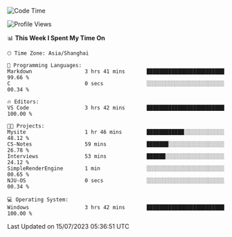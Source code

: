 <!--START_SECTION:waka-->
![Code Time](http://img.shields.io/badge/Code%20Time-1%2C040%20hrs%2059%20mins-blue)

![Profile Views](http://img.shields.io/badge/Profile%20Views-3-blue)

📊 **This Week I Spent My Time On** 

```text
🕑︎ Time Zone: Asia/Shanghai

💬 Programming Languages: 
Markdown                 3 hrs 41 mins       █████████████████████████   99.66 % 
C                        0 secs              ░░░░░░░░░░░░░░░░░░░░░░░░░   00.34 % 

🔥 Editors: 
VS Code                  3 hrs 42 mins       █████████████████████████   100.00 % 

🐱‍💻 Projects: 
Mysite                   1 hr 46 mins        ████████████░░░░░░░░░░░░░   48.12 % 
CS-Notes                 59 mins             ███████░░░░░░░░░░░░░░░░░░   26.78 % 
Interviews               53 mins             ██████░░░░░░░░░░░░░░░░░░░   24.12 % 
SimpleRenderEngine       1 min               ░░░░░░░░░░░░░░░░░░░░░░░░░   00.65 % 
NJU-OS                   0 secs              ░░░░░░░░░░░░░░░░░░░░░░░░░   00.34 % 

💻 Operating System: 
Windows                  3 hrs 42 mins       █████████████████████████   100.00 % 
```


 Last Updated on 15/07/2023 05:36:51 UTC
<!--END_SECTION:waka-->
